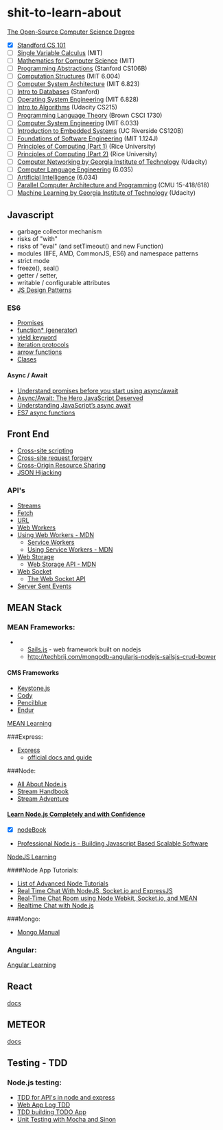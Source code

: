 # shit-to-learn-about

[The Open-Source Computer Science Degree](https://github.com/mvillaloboz/open-source-cs-degree)
 - [x] [Standford CS 101](https://lagunita.stanford.edu/dashboard)
 - [ ] [Single Variable Calculus](https://ocw.mit.edu/courses/mathematics/18-01-single-variable-calculus-fall-2006/) (MIT)
 - [ ] [Mathematics for Computer Science](https://ocw.mit.edu/courses/electrical-engineering-and-computer-science/6-042j-mathematics-for-computer-science-fall-2010/) (MIT)
 - [ ] [Programming Abstractions](https://itunes.apple.com/in/course/programming-abstractions/id495054099) (Stanford CS106B)
 - [ ] [Computation Structures](https://ocw.mit.edu/courses/electrical-engineering-and-computer-science/6-004-computation-structures-spring-2009/) (MIT 6.004)
 - [ ] [Computer System Architecture](https://ocw.mit.edu/courses/electrical-engineering-and-computer-science/6-823-computer-system-architecture-fall-2005/) (MIT 6.823) 
 - [ ] [Intro to Databases](https://lagunita.stanford.edu/courses/DB/2014/SelfPaced/about) (Stanford)
 - [ ] [Operating System Engineering](https://ocw.mit.edu/courses/electrical-engineering-and-computer-science/6-828-operating-system-engineering-fall-2012/) (MIT 6.828)
 - [ ] [Intro to Algorithms](https://www.udacity.com/course/intro-to-algorithms--cs215) (Udacity CS215)
 - [ ] [Programming Language Theory](https://cs.brown.edu/courses/cs173/2012/OnLine/) (Brown CSCI 1730)
 - [ ] [Computer System Engineering](https://ocw.mit.edu/courses/electrical-engineering-and-computer-science/6-033-computer-system-engineering-spring-2009/index.htm) (MIT 6.033)
 - [ ] [Introduction to Embedded Systems](http://cms.cs.ucr.edu/faculty/philip/open_source_courses/CS120B_labs.html) (UC Riverside CS120B)
 - [ ] [Foundations of Software Engineering](https://ocw.mit.edu/courses/civil-and-environmental-engineering/1-124j-foundations-of-software-engineering-fall-2000/) (MIT 1.124J)
 - [ ] [Principles of Computing (Part 1)](https://www.coursera.org/learn/principles-of-computing-1) (Rice University)
 - [ ] [Principles of Computing (Part 2)](https://www.coursera.org/learn/principles-of-computing-2) (Rice University)
 - [ ] [Computer Networking by Georgia Institute of Technology](https://www.udacity.com/course/computer-networking--ud436) (Udacity)
 - [ ] [Computer Language Engineering](https://ocw.mit.edu/courses/electrical-engineering-and-computer-science/6-035-computer-language-engineering-sma-5502-fall-2005/) (6.035)
 - [ ] [Artificial Intelligence](https://ocw.mit.edu/courses/electrical-engineering-and-computer-science/6-034-artificial-intelligence-fall-2010/index.htm) (6.034)
 - [ ] [Parallel Computer Architecture and Programming](http://15418.courses.cs.cmu.edu/spring2015/) (CMU 15-418/618)
 - [ ] [Machine Learning by Georgia Institute of Technology](https://www.udacity.com/course/machine-learning--ud262) (Udacity)

## Javascript

 - garbage collector mechanism
 - risks of "with"
 - risks of "eval" (and setTimeout() and new Function)
 - modules (IIFE, AMD, CommonJS, ES6) and namespace patterns
 - strict mode
 - freeze(), seal()
 - getter / setter,
 - writable / configurable attributes
 - [JS Design Patterns](https://addyosmani.com/resources/essentialjsdesignpatterns/book/)
 
### ES6

 - [Promises](https://developer.mozilla.org/en/docs/Web/JavaScript/Reference/Global_Objects/Promise)
 - [function* (generator)](https://developer.mozilla.org/en-US/docs/Web/JavaScript/Reference/Statements/function*)
 - [yield keyword](https://developer.mozilla.org/en-US/docs/Web/JavaScript/Reference/Operators/yield)
 - [iteration protocols](https://developer.mozilla.org/en-US/docs/Web/JavaScript/Reference/Iteration_protocols)
 - [arrow functions](https://developer.mozilla.org/en/docs/Web/JavaScript/Reference/Functions/Arrow_functions)
 - [Clases](https://developer.mozilla.org/en/docs/Web/JavaScript/Reference/Classes)

#### Async / Await

 - [Understand promises before you start using async/await](https://medium.com/@bluepnume/learn-about-promises-before-you-start-using-async-await-eb148164a9c8#.avoea39ni)
 - [Async/Await: The Hero JavaScript Deserved](https://www.twilio.com/blog/2015/10/asyncawait-the-hero-javascript-deserved.html)
 - [Understanding JavaScript’s async await](https://ponyfoo.com/articles/understanding-javascript-async-await)
 - [ES7 async functions](https://jakearchibald.com/2014/es7-async-functions/)

## Front End

 - [Cross-site scripting](https://en.wikipedia.org/wiki/Cross-site_scripting)
 - [Cross-site request forgery](https://en.wikipedia.org/wiki/Cross-site_request_forgery)
 - [Cross-Origin Resource Sharing](https://www.w3.org/TR/cors/)
 - [JSON Hijacking](http://haacked.com/archive/2009/06/25/json-hijacking.aspx/)

### API's

 - [Streams](https://streams.spec.whatwg.org/#rs-class)
 - [Fetch](https://fetch.spec.whatwg.org/)
 - [URL](https://url.spec.whatwg.org/)
 - [Web Workers](https://www.w3.org/TR/workers/)
 - [Using Web Workers - MDN](https://developer.mozilla.org/en-US/docs/Web/API/Web_Workers_API/Using_web_workers)
   - [Service Workers](https://www.w3.org/TR/service-workers/)
   - [Using Service Workers - MDN](https://developer.mozilla.org/en-US/docs/Web/API/Service_Worker_API)
 - [Web Storage](https://www.w3.org/TR/webstorage/)
   - [Web Storage API - MDN](https://developer.mozilla.org/en-US/docs/Web/API/Web_Storage_API)
 - [Web Socket](https://www.w3.org/TR/websockets/)
   - [The Web Socket API](https://developer.mozilla.org/en-US/docs/Web/API/WebSockets_API)
 - [Server Sent Events](https://www.w3.org/TR/eventsource/)

## MEAN Stack

### MEAN Frameworks:
- - [Sails.js](http://sailsjs.org/) - web framework built on nodejs
  - http://techbrij.com/mongodb-angularjs-nodejs-sailsjs-crud-bower

#### CMS Frameworks
- [Keystone.js](http://keystonejs.com/)
- [Cody](http://www.cody-cms.org/en/)
- [Pencilblue](https://pencilblue.org/)
- [Endur](http://www.endurojs.com/)

[MEAN Learning](https://github.com/ericdouglas/MEAN-Learning)

###Express:
- [Express](http://stackoverflow.com/questions/8144214/learning-express-for-node-js)
  - [official docs and guide](http://expressjs.com/)

###Node:
- [All About Node.js](http://stackoverflow.com/questions/2353818/how-do-i-get-started-with-node-js)
- [Stream Handbook](https://github.com/substack/stream-handbook#introduction)
- [Stream Adventure](https://github.com/substack/stream-adventure)

 #### [Learn Node.js Completely and with Confidence](http://javascriptissexy.com/learn-node-js-completely-and-with-confidence/)
- [x] [nodeBook](http://www.nodebeginner.org/)
- [Professional Node.js - Building Javascript Based Scalable Software](http://htchttp.s3.amazonaws.com/books/professional_node.js.pdf)

[NodeJS Learning](https://github.com/sergtitov/NodeJS-Learning)

####Node App Tutorials:

 - [List of Advanced Node Tutorials](http://noeticforce.com/best-nodejs-tutorial-with-examples)
 - [Real Time Chat With NodeJS, Socket.io and ExpressJS](http://code.tutsplus.com/tutorials/real-time-chat-with-nodejs-socketio-and-expressjs--net-31708)
 - [Real-Time Chat Room using Node Webkit, Socket.io, and MEAN](https://scotch.io/tutorials/a-realtime-room-chat-app-using-node-webkit-socket-io-and-mean)
 - [Realtime Chat with Node.js](http://tutorialzine.com/2014/03/nodejs-private-webchat/)

###Mongo:
- [Mongo Manual](https://docs.mongodb.com/manual/)

### Angular: 

[Angular Learning](https://github.com/jmcunningham/AngularJS-Learning)

## React
[docs](https://facebook.github.io/react/)

## METEOR
[docs](https://www.meteor.com/)

## Testing - TDD

### Node.js testing:
- [TDD for API's in node and express](http://developers.redhat.com/blog/2016/03/15/test-driven-development-for-building-apis-in-node-js-and-express/)
- [Web App Log TDD](http://webapplog.com/tdd/)
- [TDD building TODO App](https://semaphoreci.com/community/tutorials/a-tdd-approach-to-building-a-todo-api-using-node-js-and-mongodb)
- [Unit Testing with Mocha and Sinon](https://www.codementor.io/nodejs/tutorial/unit-testing-nodejs-tdd-mocha-sinon)
